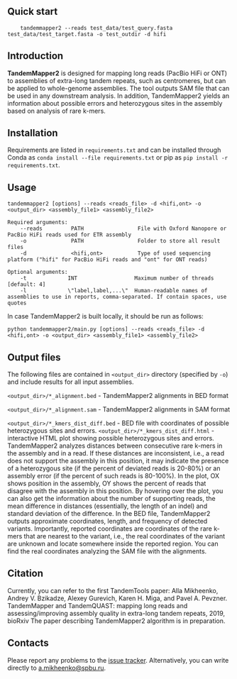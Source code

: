 ## Quick start
```shell
    tandemmapper2 --reads test_data/test_query.fasta test_data/test_target.fasta -o test_outdir -d hifi
```

## Introduction

**TandemMapper2** is designed for mapping long reads (PacBio HiFi or ONT) to assemblies of extra-long tandem repeats, such as centromeres, but can be applied to whole-genome assemblies. The tool outputs SAM file that can be used in any downstream analysis. In addition, TandemMapper2 yields an information about possible errors and heterozygous sites in the assembly based on analysis of rare k-mers.

## Installation

Requirements are listed in ```requirements.txt``` and can be installed through Conda as ```conda install --file requirements.txt``` or pip as ```pip install -r requirements.txt```.

## Usage

```shell
tandemmapper2 [options] --reads <reads_file> -d <hifi,ont> -o <output_dir> <assembly_file1> <assembly_file2>

Required arguments:
    --reads         PATH                 File with Oxford Nanopore or PacBio HiFi reads used for ETR assembly
    -o              PATH                 Folder to store all result files
    -d              <hifi,ont>           Type of used sequencing platform ("hifi" for PacBio HiFi reads and "ont" for ONT reads)

Optional arguments:
    -t             INT                  Maximum number of threads [default: 4]
    -l             \"label,label,...\"  Human-readable names of assemblies to use in reports, comma-separated. If contain spaces, use quotes
```
In case TandemMapper2 is built locally, it should be run as follows:

```shell
python tandemmapper2/main.py [options] --reads <reads_file> -d <hifi,ont> -o <output_dir> <assembly_file1> <assembly_file2>
```

## Output files

The following files are contained in `<output_dir>` directory (specified by `-o`) and include results
for all input assemblies. 

`<output_dir>/*_alignment.bed` - TandemMapper2 alignments in BED format

`<output_dir>/*_alignment.sam` - TandemMapper2 alignments in SAM format

`<output_dir>/*_kmers_dist_diff.bed` - BED file with coordinates of possible heterozygous sites and errors.
`<output_dir>/*_kmers_dist_diff.html` - interactive HTML plot showing possible heterozygous sites and errors.
TandemMapper2 analyzes distances between consecutive rare k-mers in the assembly and in a read. If these distances are inconsistent, i.e., a read does not support the assembly in this position, it may indicate the presence of a heterozygous site (if the percent of deviated reads is 20-80%) or an assembly error (if the percent of such reads is 80-100%). 
In the plot, OX shows position in the assembly, OY shows the percent of reads that disagree with the assembly in this position. By hovering over the plot, you can also get the information about the number of supporting reads, the mean difference in distances (essentially, the length of an indel) and standard deviation of the difference.
In the BED file, TandemMapper2 outputs approximate coordinates, length, and frequency of detected variants. Importantly, reported coordinates are coordinates of the rare k-mers that are nearest to the variant, i.e., the real coordinates of the variant are unknown and locate somewhere inside the reported region. You can find the real coordinates analyzing the SAM file with the alignments. 

## Citation

Currently, you can refer to the first TandemTools paper:
Alla Mikheenko, Andrey V. Bzikadze, Alexey Gurevich, Karen H. Miga, and Pavel A. Pevzner. TandemMapper and TandemQUAST: mapping long reads and assessing/improving assembly quality in extra-long tandem repeats, 2019, bioRxiv
The paper describing TandemMapper2 algorithm is in preparation.

## Contacts

Please report any problems to the [issue tracker](https://github.com/ablab/tandemQUAST/issues). Alternatively, you can write directly to [a.mikheenko@spbu.ru](mailto:a.mikheenko@spbu.ru).